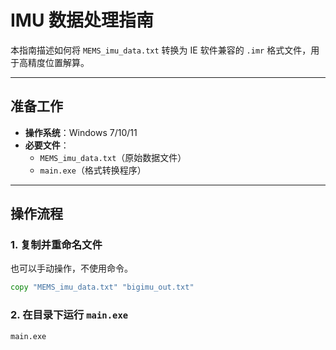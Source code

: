 # IMU 数据处理指南

本指南描述如何将 `MEMS_imu_data.txt` 转换为 IE 软件兼容的 `.imr` 格式文件，用于高精度位置解算。

---

## 准备工作
- ​**操作系统**：Windows 7/10/11  
- ​**必要文件**：
  - `MEMS_imu_data.txt`（原始数据文件）
  - `main.exe`（格式转换程序）

---

## 操作流程

### 1. 复制并重命名文件
也可以手动操作，不使用命令。
```cmd
copy "MEMS_imu_data.txt" "bigimu_out.txt"
```
### 2. 在目录下运行 `main.exe`
```cmd
main.exe
```
